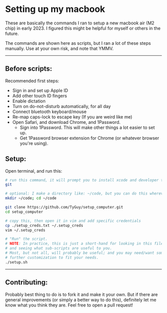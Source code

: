 # Setting up my macbook

These are basically the commands I ran to setup a new macbook air (M2 chip) in early 2023. I figured this might be helpful for myself or others in the future.

The commands are shown here as scripts, but I ran a lot of these steps manually. Use at your own risk, and note that YMMV.

---

## Before scripts:

Recommended first steps:
* Sign in and set up Apple ID
* Add other touch ID fingers
* Enable dictation
* Turn on do-not-disturb automatically, for all day
* Connect bluetooth keyboard/mouse
* Re-map caps-lock to escape key (If you are weird like me)
* Open Safari, and download Chrome, and 1Password.
  * Sign into 1Password. This will make other things a lot easier to set up.
  * Get 1Password browser extension for Chrome (or whatever browser you're using).

## Setup:

Open terminal, and run this:

```sh
# run this command, it will prompt you to install xcode and developer tools
git

# optional: I make a directory like: ~/code, but you can do this wherever
mkdir ~/code; cd ~/code

git clone https://github.com/TyGuy/setup_computer.git
cd setup_computer

# copy this, then open it in vim and add specific credentials
cp ./setup_creds.txt ~/.setup_creds
vim ~/.setup_creds

# "Run" the script.
# NOTE: In practice, this is just a short-hand for looking in this file,
# and seeing what sub-scripts are useful to you.
# Most, but not all, will probably be useful; and you may need/want some
# further customization to fit your needs.
./setup.sh

```

---

## Contributing:

Probably best thing to do is to fork it and make it your own. But if there are general improvements (or simply a better way to do this), definitely let me know what you think they are. Feel free to open a pull request!
